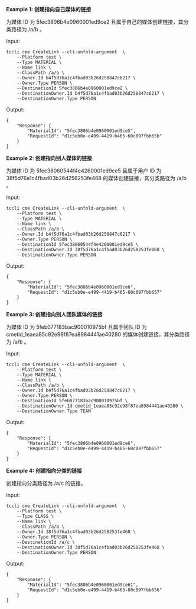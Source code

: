 **Example 1: 创建指向自己媒体的链接**

为媒体 ID 为 5fec3806b4e0960001ed9ce2  且属于自己的媒体创建链接，其分类路径为  /a/b 。

Input: 

```
tccli cme CreateLink --cli-unfold-argument  \
    --Platform test \
    --Type MATERIAL \
    --Name link \
    --ClassPath /a/b \
    --Owner.Id b4f5d76a1c4fbad03b26d258847c6217 \
    --Owner.Type PERSON \
    --DestinationId 5fec3806b4e0960001ed9ce2 \
    --DestinationOwner.Id b4f5d76a1c4fbad03b26d258847c6217 \
    --DestinationOwner.Type PERSON
```

Output: 
```
{
    "Response": {
        "MaterialId": "5fec3806b4e0960001ed9ce5",
        "RequestId": "d1c5eb0e-e499-4419-b465-60c097fbb65b"
    }
}
```

**Example 2: 创建指向别人媒体的链接**

为媒体 ID 为 5fec38060544f4e4260001ed9ce5 且属于用户 ID 为  38f5d76a1c4fbad03b26d258253fe468 的媒体创建链接，其分类路径为  /a/b 。

Input: 

```
tccli cme CreateLink --cli-unfold-argument  \
    --Platform test \
    --Type MATERIAL \
    --Name link \
    --ClassPath /a/b \
    --Owner.Id b4f5d76a1c4fbad03b26d258847c6217 \
    --Owner.Type PERSON \
    --DestinationId 5fec38060544f4e4260001ed9ce5 \
    --DestinationOwner.Id 38f5d76a1c4fbad03b26d258253fe468 \
    --DestinationOwner.Type PERSON
```

Output: 
```
{
    "Response": {
        "MaterialId": "5fec3806b4e0960001ed9ce6",
        "RequestId": "d1c5eb0e-e499-4419-b465-60c097fbb657"
    }
}
```

**Example 3: 创建指向别人团队媒体的链接**

为媒体 ID 为 5feb077183bac900010975bf 且属于团队 ID 为  cmetid_1eaea85c92e98f87ea8984441ae40280 的媒体创建链接，其分类路径为  /a/b 。

Input: 

```
tccli cme CreateLink --cli-unfold-argument  \
    --Platform test \
    --Type MATERIAL \
    --Name link \
    --ClassPath /a/b \
    --Owner.Id b4f5d76a1c4fbad03b26d258847c6217 \
    --Owner.Type PERSON \
    --DestinationId 5feb077183bac900010975bf \
    --DestinationOwner.Id cmetid_1eaea85c92e98f87ea8984441ae40280 \
    --DestinationOwner.Type TEAM
```

Output: 
```
{
    "Response": {
        "MaterialId": "5fec3806b4e0960001ed9ce6",
        "RequestId": "d1c5eb0e-e499-4419-b465-60c097fbb657"
    }
}
```

**Example 4: 创建指向分类的链接**

创建指向分类路径为 /a/c  的链接。

Input: 

```
tccli cme CreateLink --cli-unfold-argument  \
    --Platform test \
    --Type CLASS \
    --Name link \
    --ClassPath /a/b \
    --Owner.Id 38f5d76a1c4fbad03b26d258253fe468 \
    --Owner.Type PERSON \
    --DestinationId /a/c \
    --DestinationOwner.Id 38f5d76a1c4fbad03b26d258253fe468 \
    --DestinationOwner.Type PERSON
```

Output: 
```
{
    "Response": {
        "MaterialId": "5fec3806b4e0960001ed9ce61",
        "RequestId": "d1c5eb0e-e499-4419-b465-60c097fbb656"
    }
}
```


